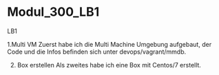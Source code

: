 # Modul_300_LB1
LB1

1.Multi VM
Zuerst habe ich die Multi Machine Umgebung aufgebaut, der Code und die Infos befinden sich unter devops/vagrant/mmdb.

2. Box erstellen
Als zweites habe ich eine Box mit Centos/7 erstellt.

